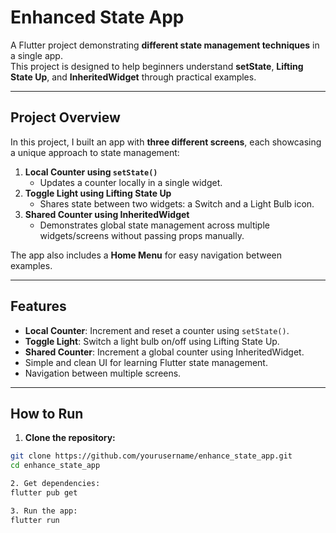 # Enhanced State App

A Flutter project demonstrating **different state management techniques** in a single app.  
This project is designed to help beginners understand **setState**, **Lifting State Up**, and **InheritedWidget** through practical examples.

---

## Project Overview
In this project, I built an app with **three different screens**, each showcasing a unique approach to state management:

1. **Local Counter using `setState()`**  
   - Updates a counter locally in a single widget.  
2. **Toggle Light using Lifting State Up**  
   - Shares state between two widgets: a Switch and a Light Bulb icon.  
3. **Shared Counter using InheritedWidget**  
   - Demonstrates global state management across multiple widgets/screens without passing props manually.

The app also includes a **Home Menu** for easy navigation between examples.

---

## Features
- **Local Counter**: Increment and reset a counter using `setState()`.
- **Toggle Light**: Switch a light bulb on/off using Lifting State Up.
- **Shared Counter**: Increment a global counter using InheritedWidget.
- Simple and clean UI for learning Flutter state management.
- Navigation between multiple screens.

---


## How to Run

1. **Clone the repository:**

```bash
git clone https://github.com/yourusername/enhance_state_app.git
cd enhance_state_app

2. Get dependencies:
flutter pub get

3. Run the app:
flutter run

